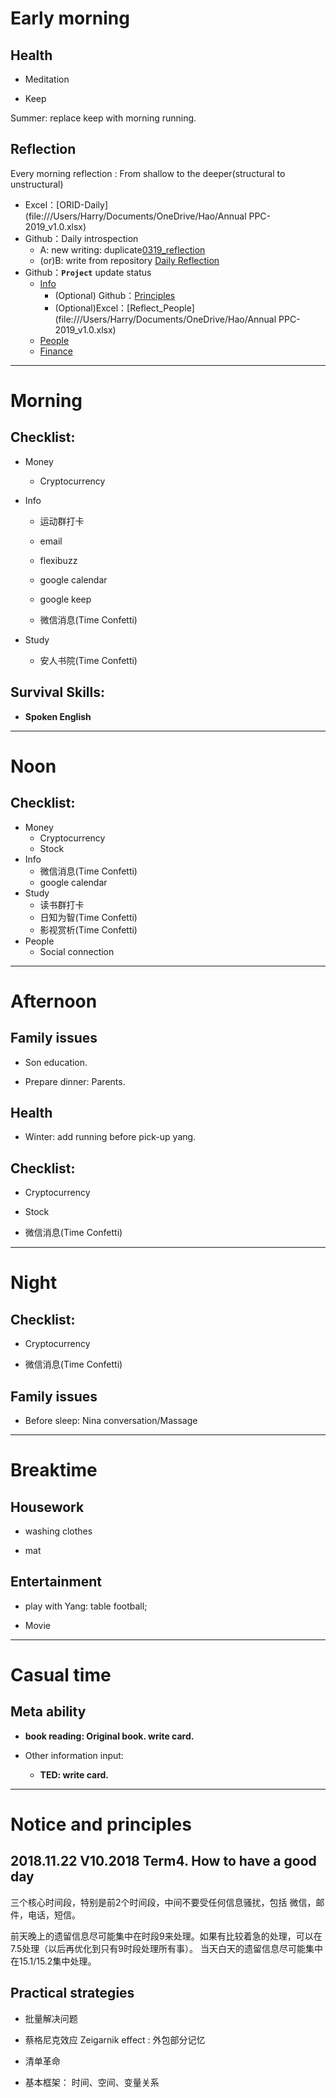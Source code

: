 # Early morning

## Health

- Meditation

- Keep

Summer: replace keep with morning running.



## Reflection

Every morning reflection : From shallow to the deeper(structural to unstructural)

- Excel：[ORID-Daily](file:///Users/Harry/Documents/OneDrive/Hao/Annual PPC- 2019_v1.0.xlsx)
- Github：Daily introspection
  - A: new writing: duplicate[0319_reflection](file:///Users/Harry/Documents/GitHub/Self-introspection/2019/Mar/0319_reflection.md)
  - (or)B: write from repository [Daily Reflection](<https://github.com/users/kiaorahao/projects/4>)
- Github：**`Project`** update status
  - [Info](https://github.com/users/kiaorahao/projects/1)
    - (Optional) Github：[Principles](file:////Users/Harry/Documents/GitHub/Principles/principles.md)
    - (Optional)Excel：[Reflect_People](file:///Users/Harry/Documents/OneDrive/Hao/Annual PPC- 2019_v1.0.xlsx)
  - [People](<https://github.com/users/kiaorahao/projects/2>)
  - [Finance](https://github.com/kiaorahao/Self-introspection/projects/2)



---

# Morning

## Checklist:

- Money

  - Cryptocurrency

- Info

  - 运动群打卡
  - email
  - flexibuzz
  - google calendar

  - google keep
  - 微信消息(Time Confetti)

- Study
  - 安人书院(Time Confetti)



## Survival Skills: 

- **Spoken English**



----

# Noon

## Checklist:

- Money
  - Cryptocurrency
  - Stock
- Info
  - 微信消息(Time Confetti)
  - google calendar
- Study
  - 读书群打卡
  - 日知为智(Time Confetti)
  - 影视赏析(Time Confetti)
- People
  - Social connection



----

# Afternoon

## Family issues

- Son education.

- Prepare dinner: Parents.



## Health

- Winter: add running before pick-up yang.



## Checklist:

- Cryptocurrency

- Stock

- 微信消息(Time Confetti)



---

# Night



## Checklist:

- Cryptocurrency

- 微信消息(Time Confetti)

## Family issues

- Before sleep: Nina conversation/Massage



----

# Breaktime

## Housework

- washing clothes

- mat



## Entertainment

- play with Yang: table football;

- Movie

----

# Casual time

## Meta ability

- **book reading: Original book.  write card.**

- Other information input: 
  - **TED: write card.**



----

# Notice and principles

## 2018.11.22 V10.2018 Term4. How to have a good day

三个核心时间段，特别是前2个时间段，中间不要受任何信息骚扰，包括 微信，邮件，电话，短信。

前天晚上的遗留信息尽可能集中在时段9来处理。如果有比较着急的处理，可以在7.5处理（以后再优化到只有9时段处理所有事）。
当天白天的遗留信息尽可能集中在15.1/15.2集中处理。



## Practical strategies

- 批量解决问题

- 蔡格尼克效应 Zeigarnik effect : 外包部分记忆

- 清单革命

- 基本框架： 时间、空间、变量关系
